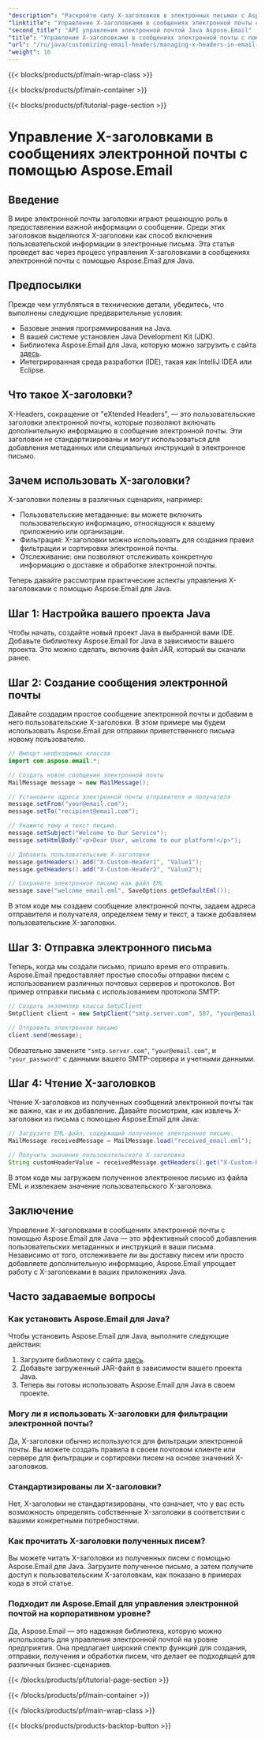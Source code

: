 ```yaml
---
"description": "Раскройте силу X-заголовков в электронных письмах с Aspose.Email для Java. Научитесь управлять пользовательскими метаданными и улучшать обработку электронных писем."
"linktitle": "Управление X-заголовками в сообщениях электронной почты с помощью Aspose.Email"
"second_title": "API управления электронной почтой Java Aspose.Email"
"title": "Управление X-заголовками в сообщениях электронной почты с помощью Aspose.Email"
"url": "/ru/java/customizing-email-headers/managing-x-headers-in-email-messages/"
"weight": 16
---
```


{{< blocks/products/pf/main-wrap-class >}}

{{< blocks/products/pf/main-container >}}

{{< blocks/products/pf/tutorial-page-section >}}

# Управление X-заголовками в сообщениях электронной почты с помощью Aspose.Email


## Введение

В мире электронной почты заголовки играют решающую роль в предоставлении важной информации о сообщении. Среди этих заголовков выделяются X-заголовки как способ включения пользовательской информации в электронные письма. Эта статья проведет вас через процесс управления X-заголовками в сообщениях электронной почты с помощью Aspose.Email для Java.

## Предпосылки

Прежде чем углубляться в технические детали, убедитесь, что выполнены следующие предварительные условия:

- Базовые знания программирования на Java.
- В вашей системе установлен Java Development Kit (JDK).
- Библиотека Aspose.Email для Java, которую можно загрузить с сайта [здесь](https://releases.aspose.com/email/java/).
- Интегрированная среда разработки (IDE), такая как IntelliJ IDEA или Eclipse.

## Что такое X-заголовки?

X-Headers, сокращение от "eXtended Headers", — это пользовательские заголовки электронной почты, которые позволяют включать дополнительную информацию в сообщение электронной почты. Эти заголовки не стандартизированы и могут использоваться для добавления метаданных или специальных инструкций в электронное письмо.

## Зачем использовать X-заголовки?

X-заголовки полезны в различных сценариях, например:

- Пользовательские метаданные: вы можете включить пользовательскую информацию, относящуюся к вашему приложению или организации.
- Фильтрация: X-заголовки можно использовать для создания правил фильтрации и сортировки электронной почты.
- Отслеживание: они позволяют отслеживать конкретную информацию о доставке и обработке электронной почты.

Теперь давайте рассмотрим практические аспекты управления X-заголовками с помощью Aspose.Email для Java.

## Шаг 1: Настройка вашего проекта Java

Чтобы начать, создайте новый проект Java в выбранной вами IDE. Добавьте библиотеку Aspose.Email for Java в зависимости вашего проекта. Это можно сделать, включив файл JAR, который вы скачали ранее.

## Шаг 2: Создание сообщения электронной почты

Давайте создадим простое сообщение электронной почты и добавим в него пользовательские X-заголовки. В этом примере мы будем использовать Aspose.Email для отправки приветственного письма новому пользователю.

```java
// Импорт необходимых классов
import com.aspose.email.*;

// Создать новое сообщение электронной почты
MailMessage message = new MailMessage();

// Установите адреса электронной почты отправителя и получателя
message.setFrom("your@email.com");
message.setTo("recipient@email.com");

// Укажите тему и текст письма.
message.setSubject("Welcome to Our Service");
message.setHtmlBody("<p>Dear User, welcome to our platform!</p>");

// Добавить пользовательские X-заголовки
message.getHeaders().add("X-Custom-Header1", "Value1");
message.getHeaders().add("X-Custom-Header2", "Value2");

// Сохраните электронное письмо как файл EML
message.save("welcome_email.eml", SaveOptions.getDefaultEml());
```

В этом коде мы создаем сообщение электронной почты, задаем адреса отправителя и получателя, определяем тему и текст, а также добавляем пользовательские X-заголовки.

## Шаг 3: Отправка электронного письма

Теперь, когда мы создали письмо, пришло время его отправить. Aspose.Email предоставляет простые способы отправки писем с использованием различных почтовых серверов и протоколов. Вот пример отправки письма с использованием протокола SMTP:

```java
// Создать экземпляр класса SmtpClient
SmtpClient client = new SmtpClient("smtp.server.com", 587, "your@email.com", "your_password");

// Отправить электронное письмо
client.send(message);
```

Обязательно замените `"smtp.server.com"`, `"your@email.com"`, и `"your_password"` с данными вашего SMTP-сервера и учетными данными.

## Шаг 4: Чтение X-заголовков

Чтение X-заголовков из полученных сообщений электронной почты так же важно, как и их добавление. Давайте посмотрим, как извлечь X-заголовки из письма с помощью Aspose.Email для Java:

```java
// Загрузите EML-файл, содержащий полученное электронное письмо.
MailMessage receivedMessage = MailMessage.load("received_email.eml");

// Получить значение пользовательского X-заголовка
String customHeaderValue = receivedMessage.getHeaders().get("X-Custom-Header1");
```

В этом коде мы загружаем полученное электронное письмо из файла EML и извлекаем значение пользовательского X-заголовка.

## Заключение

Управление X-заголовками в сообщениях электронной почты с помощью Aspose.Email для Java — это эффективный способ добавления пользовательских метаданных и инструкций в ваши письма. Независимо от того, отслеживаете ли вы доставку писем или просто добавляете дополнительную информацию, Aspose.Email упрощает работу с X-заголовками в ваших приложениях Java.

## Часто задаваемые вопросы

### Как установить Aspose.Email для Java?

Чтобы установить Aspose.Email для Java, выполните следующие действия:
1. Загрузите библиотеку с сайта [здесь](https://releases.aspose.com/email/java/).
2. Добавьте загруженный JAR-файл в зависимости вашего проекта Java.
3. Теперь вы готовы использовать Aspose.Email для Java в своем проекте.

### Могу ли я использовать X-заголовки для фильтрации электронной почты?

Да, X-заголовки обычно используются для фильтрации электронной почты. Вы можете создать правила в своем почтовом клиенте или сервере для фильтрации и сортировки писем на основе значений X-заголовков.

### Стандартизированы ли X-заголовки?

Нет, X-заголовки не стандартизированы, что означает, что у вас есть возможность определять собственные X-заголовки в соответствии с вашими конкретными потребностями.

### Как прочитать X-заголовки полученных писем?

Вы можете читать X-заголовки из полученных писем с помощью Aspose.Email для Java. Загрузите полученное письмо, а затем получите доступ к пользовательским X-заголовкам, как показано в примерах кода в этой статье.

### Подходит ли Aspose.Email для управления электронной почтой на корпоративном уровне?

Да, Aspose.Email — это надежная библиотека, которую можно использовать для управления электронной почтой на уровне предприятия. Она предлагает широкий спектр функций для создания, отправки, получения и обработки писем, что делает ее подходящей для различных бизнес-сценариев.

{{< /blocks/products/pf/tutorial-page-section >}}

{{< /blocks/products/pf/main-container >}}

{{< /blocks/products/pf/main-wrap-class >}}

{{< blocks/products/products-backtop-button >}}